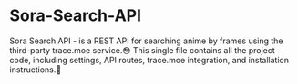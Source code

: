 # Sora-Search-API
Sora Search API - is a REST API for searching anime by frames using the third-party trace.moe service.😳 This single file contains all the project code, including settings, API routes, trace.moe integration, and installation instructions.🎯
